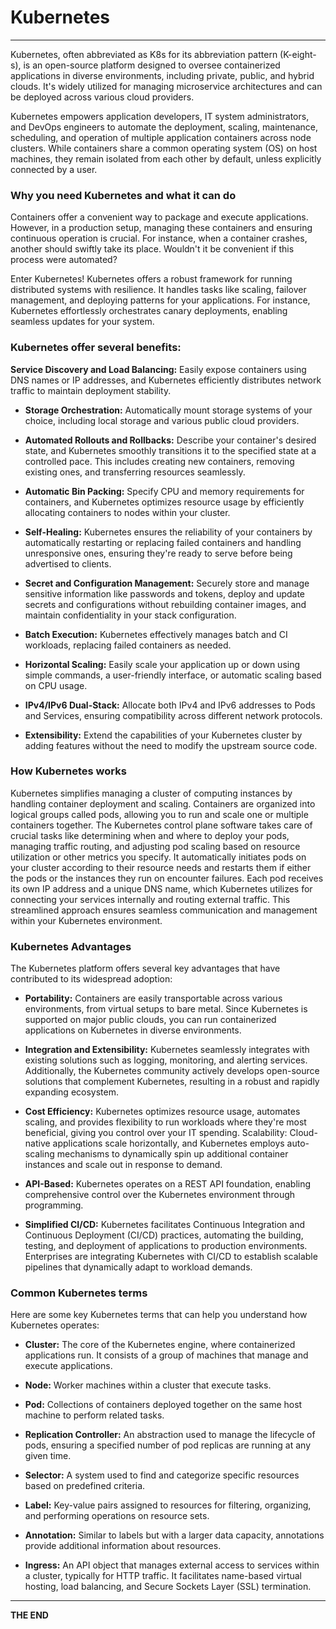 # Kubernetes
--- 
Kubernetes, often abbreviated as K8s for its abbreviation pattern (K-eight-s), is an open-source platform designed to oversee containerized applications in diverse environments, including private, public, and hybrid clouds. It's widely utilized for managing microservice architectures and can be deployed across various cloud providers.

Kubernetes empowers application developers, IT system administrators, and DevOps engineers to automate the deployment, scaling, maintenance, scheduling, and operation of multiple application containers across node clusters. While containers share a common operating system (OS) on host machines, they remain isolated from each other by default, unless explicitly connected by a user.



### Why you need Kubernetes and what it can do

Containers offer a convenient way to package and execute applications. However, in a production setup, managing these containers and ensuring continuous operation is crucial. For instance, when a container crashes, another should swiftly take its place. Wouldn't it be convenient if this process were automated?

Enter Kubernetes! Kubernetes offers a robust framework for running distributed systems with resilience. It handles tasks like scaling, failover management, and deploying patterns for your applications. For instance, Kubernetes effortlessly orchestrates canary deployments, enabling seamless updates for your system.


### Kubernetes offer several benefits:
**Service Discovery and Load Balancing:** Easily expose containers using DNS names or IP addresses, and Kubernetes efficiently distributes network traffic to maintain deployment stability.


- **Storage Orchestration:** Automatically mount storage systems of your choice, including local storage and various public cloud providers.


- **Automated Rollouts and Rollbacks:** Describe your container's desired state, and Kubernetes smoothly transitions it to the specified state at a controlled pace. This includes creating new containers, removing existing ones, and transferring resources seamlessly.


- **Automatic Bin Packing:** Specify CPU and memory requirements for containers, and Kubernetes optimizes resource usage by efficiently allocating containers to nodes within your cluster.


- **Self-Healing:** Kubernetes ensures the reliability of your containers by automatically restarting or replacing failed containers and handling unresponsive ones, ensuring they're ready to serve before being advertised to clients.


- **Secret and Configuration Management:** Securely store and manage sensitive information like passwords and tokens, deploy and update secrets and configurations without rebuilding container images, and maintain confidentiality in your stack configuration.


- **Batch Execution:** Kubernetes effectively manages batch and CI workloads, replacing failed containers as needed.


- **Horizontal Scaling:** Easily scale your application up or down using simple commands, a user-friendly interface, or automatic scaling based on CPU usage.


- **IPv4/IPv6 Dual-Stack:** Allocate both IPv4 and IPv6 addresses to Pods and Services, ensuring compatibility across different network protocols.


- **Extensibility:** Extend the capabilities of your Kubernetes cluster by adding features without the need to modify the upstream source code.


### How Kubernetes works

Kubernetes simplifies managing a cluster of computing instances by handling container deployment and scaling. Containers are organized into logical groups called pods, allowing you to run and scale one or multiple containers together.
The Kubernetes control plane software takes care of crucial tasks like determining when and where to deploy your pods, managing traffic routing, and adjusting pod scaling based on resource utilization or other metrics you specify. It automatically initiates pods on your cluster according to their resource needs and restarts them if either the pods or the instances they run on encounter failures.
Each pod receives its own IP address and a unique DNS name, which Kubernetes utilizes for connecting your services internally and routing external traffic. This streamlined approach ensures seamless communication and management within your Kubernetes environment.


### Kubernetes Advantages

The Kubernetes platform offers several key advantages that have contributed to its widespread adoption:
- **Portability:** Containers are easily transportable across various environments, from virtual setups to bare metal. Since Kubernetes is supported on major public clouds, you can run containerized applications on Kubernetes in diverse environments.


- **Integration and Extensibility:** Kubernetes seamlessly integrates with existing solutions such as logging, monitoring, and alerting services. Additionally, the Kubernetes community actively develops open-source solutions that complement Kubernetes, resulting in a robust and rapidly expanding ecosystem.


- **Cost Efficiency:** Kubernetes optimizes resource usage, automates scaling, and provides flexibility to run workloads where they're most beneficial, giving you control over your IT spending.
Scalability: Cloud-native applications scale horizontally, and Kubernetes employs auto-scaling mechanisms to dynamically spin up additional container instances and scale out in response to demand.


- **API-Based:** Kubernetes operates on a REST API foundation, enabling comprehensive control over the Kubernetes environment through programming.


- **Simplified CI/CD:** Kubernetes facilitates Continuous Integration and Continuous Deployment (CI/CD) practices, automating the building, testing, and deployment of applications to production environments. Enterprises are integrating Kubernetes with CI/CD to establish scalable pipelines that dynamically adapt to workload demands.


### Common Kubernetes terms

Here are some key Kubernetes terms that can help you understand how Kubernetes operates:

- **Cluster:** The core of the Kubernetes engine, where containerized applications run. It consists of a group of machines that manage and execute applications.


- **Node:** Worker machines within a cluster that execute tasks.


- **Pod:** Collections of containers deployed together on the same host machine to perform related tasks.


- **Replication Controller:** An abstraction used to manage the lifecycle of pods, ensuring a specified number of pod replicas are running at any given time.


- **Selector:** A system used to find and categorize specific resources based on predefined criteria.


- **Label:** Key-value pairs assigned to resources for filtering, organizing, and performing operations on resource sets.


- **Annotation:** Similar to labels but with a larger data capacity, annotations provide additional information about resources.


- **Ingress:** An API object that manages external access to services within a cluster, typically for HTTP traffic. It facilitates name-based virtual hosting, load balancing, and Secure Sockets Layer (SSL) termination.


---
**THE END**